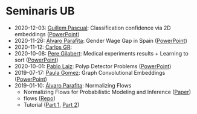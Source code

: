 # Seminaris UB

- 2020-12-03: [Guillem Pascual](https://github.com/gpascualg): Classification confidence via 2D embeddings ([PowerPoint](https://github.com/DataScienceUB/seminaris/blob/main/2020-12-03/Classification%20confidence%20via%202D%20embeddings.pdf))
- 2020-11-26: [Álvaro Parafita](https://github.com/aparafita): Gender Wage Gap in Spain ([PowerPoint](https://github.com/DataScienceUB/seminaris/blob/main/2020-11-26/Gender%20Gap%20Case%20Study.pdf))
- 2020-11-12: [Carlos GR](https://github.com/carlogarro): 
- 2020-10-08: [Pere Gilabert](https://github.com/perecasxiru): Medical experiments results + Learning to sort ([PowerPoint](https://github.com/DataScienceUB/seminaris/blob/main/2020-10-08/WebAppResults_LearningToSort.pptx))
- 2020-10-01: [Pablo Laiz](https://github.com/laizpablo/): Polyp Detector Problems ([PowerPoint](https://github.com/DataScienceUB/seminaris/blob/main/2020-10-01/PolypDetectorProblems.pdf))
- 2019-07-17: [Paula Gomez](https://github.com/paulagd): Graph Convolutional Embeddings ([PowerPoint](https://docs.google.com/presentation/d/1KRdRX8esIuvnmbwK_UeFbCf3AiJiIUiLo4IiLfumixY/edit?usp=sharing))
- 2019-01-10: [Álvaro Parafita](https://github.com/aparafita): Normalizing Flows 
  - Normalizing Flows for Probabilistic Modeling and Inference ([Paper](https://arxiv.org/abs/1912.02762))
  - flows ([Repo](https://github.com/aparafita/flow))
  - Tutorial ([Part 1](https://blog.evjang.com/2018/01/nf1.html), [Part 2](https://blog.evjang.com/2018/01/nf2.html))
